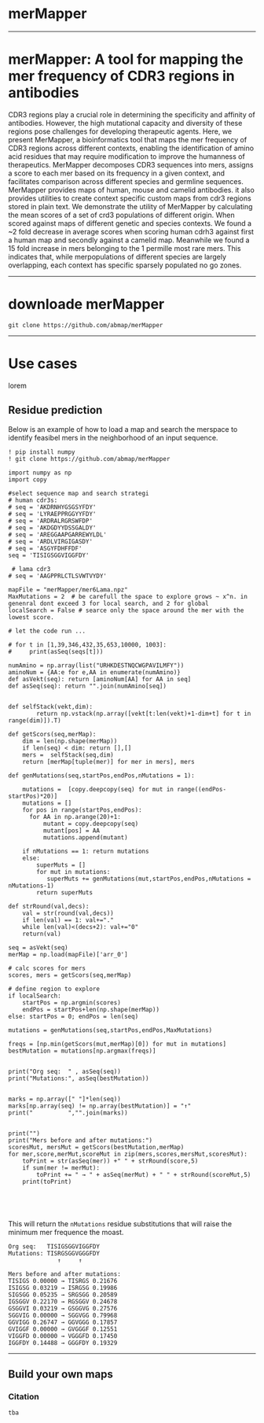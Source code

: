 # merMapper
---

# merMapper: A tool for mapping the mer frequency of CDR3 regions in antibodies

CDR3 regions play a crucial role in determining the specificity and affinity of antibodies. However, the high mutational capacity and diversity of these regions pose challenges for developing therapeutic agents. Here, we present MerMapper, a bioinformatics tool that maps the mer frequency of CDR3 regions across different contexts, enabling the identification of amino acid residues that may require modification to improve the humanness of therapeutics. MerMapper decomposes CDR3 sequences into mers, assigns a score to each mer based on its frequency in a given context, and facilitates comparison across different species and germline sequences. MerMapper provides maps of human, mouse and camelid antibodies. it also provides utilities to create context specific custom maps from cdr3 regions stored in plain text.  We demonstrate the utility of MerMapper by calculating the mean scores of a set of crd3 populations of different origin. When scored against maps of different genetic and species contexts. We found a ~2 fold decrease in average scores when scoring human cdrh3 against first a human map and secondly against a camelid map. Meanwhile we found a 15 fold increase in mers belonging to the 1 permille most rare mers. This indicates that, while merpopulations of different species are largely overlapping, each context has specific sparsely populated no go zones. 

-----------

# downloade merMapper

```
git clone https://github.com/abmap/merMapper
```

----------

# Use cases

lorem

## Residue prediction

Below is an example of how to load a map and search the merspace to identify feasibel mers in the neighborhood of an input sequence.

```
! pip install numpy
! git clone https://github.com/abmap/merMapper

import numpy as np
import copy 

#select sequence map and search strategi
# human cdr3s: 
# seq = 'AKDRNHYGSGSYFDY' 
# seq = 'LYRAEPPRGGYYFDY'
# seq = 'ARDRALRGRSWFDP'
# seq = 'AKDGDYYDSSGALDY'
# seq = 'AREGGAAPGARREWYLDL'
# seq = 'ARDLVIRGIGASDY'
# seq = 'ASGYFDHFFDF' 
seq = 'TISIGSGGVIGGFDY'

 # lama cdr3
# seq = 'AAGPPRLCTLSVWTVYDY'  

mapFile = "merMapper/mer6Lama.npz"
MaxMutations = 2  # be carefull the space to explore grows ~ x^n. in genenral dont exceed 3 for local search, and 2 for global 
localSearch = False # searce only the space around the mer with the lowest score.

# let the code run ...

# for t in [1,39,346,432,35,653,10000, 1003]:
#     print(asSeq(seqs[t]))

numAmino = np.array(list("URHKDESTNQCWGPAVILMFY"))
aminoNum = {AA:e for e,AA in enumerate(numAmino)}
def asVekt(seq): return [aminoNum[AA] for AA in seq]
def asSeq(seq): return "".join(numAmino[seq])


def selfStack(vekt,dim):
        return np.vstack(np.array([vekt[t:len(vekt)+1-dim+t] for t in range(dim)]).T) 
    
def getScors(seq,merMap): 
    dim = len(np.shape(merMap))
    if len(seq) < dim: return [],[]
    mers =  selfStack(seq,dim)
    return [merMap[tuple(mer)] for mer in mers], mers

def genMutations(seq,startPos,endPos,nMutations = 1): 

    mutations =  [copy.deepcopy(seq) for mut in range((endPos-startPos)*20)]
    mutations = []
    for pos in range(startPos,endPos):
      for AA in np.arange(20)+1: 
          mutant = copy.deepcopy(seq) 
          mutant[pos] = AA
          mutations.append(mutant)
          
    if nMutations == 1: return mutations
    else: 
        superMuts = []
        for mut in mutations: 
           superMuts += genMutations(mut,startPos,endPos,nMutations = nMutations-1)
        return superMuts   
    
def strRound(val,decs):
    val = str(round(val,decs))
    if len(val) == 1: val+="."
    while len(val)<(decs+2): val+="0"
    return(val)

seq = asVekt(seq)
merMap = np.load(mapFile)['arr_0']             

# calc scores for mers                     
scores, mers = getScors(seq,merMap) 

# define region to explore
if localSearch:
    startPos = np.argmin(scores)
    endPos = startPos+len(np.shape(merMap))
else: startPos = 0; endPos = len(seq)
   
mutations = genMutations(seq,startPos,endPos,MaxMutations) 

freqs = [np.min(getScors(mut,merMap)[0]) for mut in mutations]
bestMutation = mutations[np.argmax(freqs)]


print("Org seq:  " , asSeq(seq))
print("Mutations:", asSeq(bestMutation))


marks = np.array([" "]*len(seq))
marks[np.array(seq) != np.array(bestMutation)] = "↑"
print("          ","".join(marks))


print("")
print("Mers before and after mutations:") 
scoresMut, mersMut = getScors(bestMutation,merMap) 
for mer,score,merMut,scoreMut in zip(mers,scores,mersMut,scoresMut): 
    toPrint = str(asSeq(mer)) +" " + strRound(score,5)
    if sum(mer != merMut):
        toPrint += " → " + asSeq(merMut) + " " + strRound(scoreMut,5)
    print(toPrint)

        

        
```

This will return the `nMutations` residue substitutions that will raise the minimum mer frequence the moast.

```console
Org seq:   TISIGSGGVIGGFDY
Mutations: TISRGSGGVGGGFDY
              ↑     ↑     

Mers before and after mutations:
TISIGS 0.00000 → TISRGS 0.21676
ISIGSG 0.03219 → ISRGSG 0.19986
SIGSGG 0.05235 → SRGSGG 0.20589
IGSGGV 0.22170 → RGSGGV 0.24678
GSGGVI 0.03219 → GSGGVG 0.27576
SGGVIG 0.00000 → SGGVGG 0.79968
GGVIGG 0.26747 → GGVGGG 0.17857
GVIGGF 0.00000 → GVGGGF 0.12551
VIGGFD 0.00000 → VGGGFD 0.17450
IGGFDY 0.14488 → GGGFDY 0.19329
```
-----

## Build your own maps

### Citation

```
tba
```  
